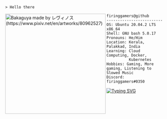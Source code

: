 ```shell
> Hello there
```

<img align="left" src="https://i.ibb.co/7jGvs3d/kisspng-bash-shell-script-bourne-shell-scripting-language-create-and-delete-files-and-folders-in-bas.png" alt="Bakaguya made by レヴィノス (https://www.pixiv.net/en/artworks/80962527)" width="320" /> 

```shell
firinggamers@github
-------------------------
OS: Ubuntu 20.04.2 LTS x86_64
Shell: GNU bash 5.0.17
Pronouns: He/Him
Location: Kerala, Palakkad, India
Learning: Cloud Computing, Docker,
          Kubernetes
Hobbies: Gaming, More gaming, Listening to Slowed Music
Discord: firinggamers#0350
```

[![Typing SVG](https://readme-typing-svg.herokuapp.com?color=1a9fe0&size=29&multiline=true&width=700&lines=Welcome+To+firing+gamers's+GitHub+Profile)](https://git.io/typing-svg)

<!--
**firinggamers/firinggamers** is a ✨ _special_ ✨ repository because its `README.md` (this file) appears on your GitHub profile.

Here are some ideas to get you started:

- 🔭 I’m currently working on ...
- 🌱 I’m currently learning ...
- 👯 I’m looking to collaborate on ...
- 🤔 I’m looking for help with ...
- 💬 Ask me about ...
- 📫 How to reach me: ...
- 😄 Pronouns: ...
- ⚡ Fun fact: ...
-->
